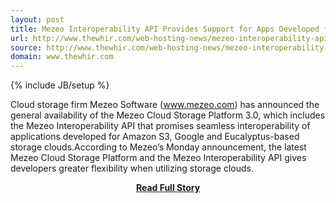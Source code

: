```yaml
---
layout: post
title: Mezeo Interoperability API Provides Support for Apps Developed for Other Storage Clouds
url: http://www.thewhir.com/web-hosting-news/mezeo-interoperability-api-provides-support-for-apps-developed-for-other-storage-clouds
source: http://www.thewhir.com/web-hosting-news/mezeo-interoperability-api-provides-support-for-apps-developed-for-other-storage-clouds
domain: www.thewhir.com
---
```

{% include JB/setup %}<p>Cloud storage firm Mezeo Software (www.mezeo.com) has announced the general availability of the Mezeo Cloud Storage Platform 3.0, which includes the Mezeo Interoperability API that promises seamless interoperability of applications developed for Amazon S3, Google and Eucalyptus-based storage clouds.According to Mezeo’s Monday announcement, the latest Mezeo Cloud Storage Platform and the Mezeo Interoperability API gives developers greater flexibility when utilizing storage clouds.</p>
<center><p><a href="http://www.thewhir.com/web-hosting-news/mezeo-interoperability-api-provides-support-for-apps-developed-for-other-storage-clouds" style='padding:25px; font-sze:18px; font-weight: bold;'>Read Full Story</a></p></center>
